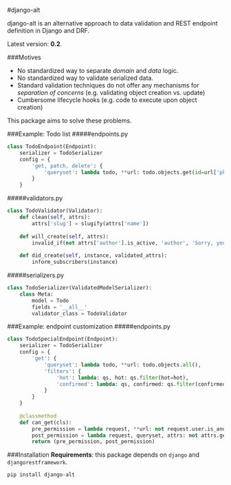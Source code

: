#django-alt

django-alt is an alternative approach to data validation and 
REST endpoint definition in Django and DRF.

Latest version: **0.2**.

###Motives
- No standardized way to separate *domain* and *data* logic.
- No standardized way to validate serialized data.
- Standard validation techniques do not offer any mechanisms for *separation of concerns* 
(e.g. validating object creation vs. update)
- Cumbersome lifecycle hooks (e.g. code to execute upon object creation)

This package aims to solve these problems.

###Example: Todo list
#####endpoints.py
```python
class TodoEndpoint(Endpoint):
    serializer = TodoSerializer
    config = {
        'get, patch, delete': {
            'queryset': lambda todo, **url: todo.objects.get(id=url['pk'])
        }
    }
```
#####validators.py
```python
class TodoValidator(Validator):
    def clean(self, attrs):
        attrs['slug'] = slugify(attrs['name'])
        
    def will_create(self, attrs):
        invalid_if(not attrs['author'].is_active, 'author', 'Sorry, you cannot post')
            
    def did_create(self, instance, validated_attrs):
        inform_subscribers(instance)
```

#####serializers.py
```python
class TodoSerializer(ValidatedModelSerializer):
    class Meta:
        model = Todo
        fields = '__all__'
        validator_class = TodoValidator
```

###Example: endpoint customization
#####endpoints.py
```python
class TodoSpecialEndpoint(Endpoint):
    serializer = TodoSerializer
    config = {
        'get': {
            'queryset': lambda todo, **url: todo.objects.all(),
            'filters': {
                'hot': lambda: qs, hot: qs.filter(hot=hot),
                'confirmed': lambda: qs, confirmed: qs.filter(confirmed=confirmed)
            }
        }
    }
    
    @classmethod
    def can_get(cls):
        pre_permission = lambda request, **url: not request.user.is_anonymous
        post_permission = lambda request, queryset, attrs: not attrs.get('confirmed', False)
        return (pre_permission, post_permission)
```

###Installation
**Requirements**: this package depends on `django` and `djangorestframework`.
```
pip install django-alt
```